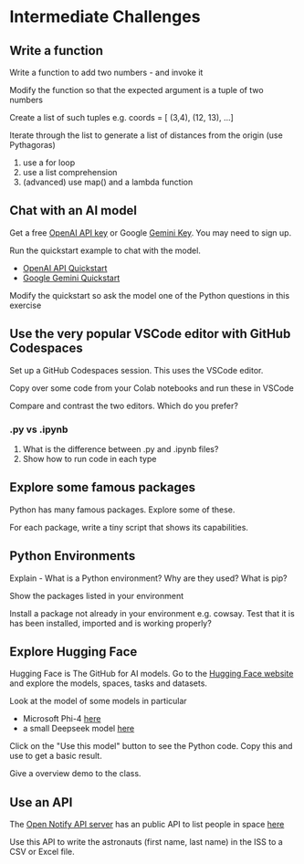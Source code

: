 # Intermediate Challenges

## Write a function

Write a function to add two numbers - and invoke it

Modify the function so that the expected argument is a tuple of two numbers

Create a list of such tuples e.g. coords = [ (3,4), (12, 13), ...]

Iterate through the list to generate a list of distances from the origin (use Pythagoras)

1. use a for loop
1. use a list comprehension
1. (advanced) use map() and a lambda function

## Chat with an AI model

Get a free [OpenAI API key](https://platform.openai.com/api-keys) or Google [Gemini Key](https://aistudio.google.com/app/apikey).  You may need to sign up.

Run the quickstart example to chat with the model.

* [OpenAI API Quickstart](https://platform.openai.com/docs/quickstart?language=python)
* [Google Gemini Quickstart](https://ai.google.dev/gemini-api/docs/quickstart?lang=python)

Modify the quickstart so ask the model one of the Python questions in this exercise

## Use the very popular VSCode editor with GitHub Codespaces

Set up a GitHub Codespaces session.  This uses the VSCode editor.

Copy over some code from your Colab notebooks and run these in VSCode

Compare and contrast the two editors.  Which do you prefer?

### .py vs .ipynb

1. What is the difference between .py and .ipynb files?
1. Show how to run code in each type

## Explore some famous packages

Python has many famous packages.  Explore some of these.

For each package, write a tiny script that shows its capabilities.

## Python Environments

Explain - What is a Python environment? Why are they used?  What is pip?

Show the packages listed in your environment

Install a package not already in your environment e.g. cowsay. Test that it is has been installed, imported and is working properly?

## Explore Hugging Face

Hugging Face is The GitHub for AI models. Go to the [Hugging Face website](https://huggingface.co/) and explore the models, spaces, tasks and datasets.

Look at the model of some models in particular

* Microsoft Phi-4 [here](https://huggingface.co/microsoft/phi-4)
* a small Deepseek  model [here](https://huggingface.co/deepseek-ai/DeepSeek-R1-Distill-Qwen-1.5B)

Click on the "Use this model" button to see the Python code.  Copy this and use to get a basic result.

Give a overview demo to the class.

## Use an API

The [Open Notify API server](http://api.open-notify.org/) has an public API to list people in space [here](http://api.open-notify.org/astros.json)

Use this API to write the astronauts (first name, last name) in the ISS to a CSV or Excel file.
